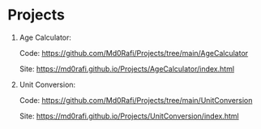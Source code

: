 # Projects

1. Age Calculator:

     Code: https://github.com/Md0Rafi/Projects/tree/main/AgeCalculator

     Site: https://md0rafi.github.io/Projects/AgeCalculator/index.html

3. Unit Conversion:

     Code: https://github.com/Md0Rafi/Projects/tree/main/UnitConversion

     Site: https://md0rafi.github.io/Projects/UnitConversion/index.html
